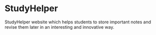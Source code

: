 # StudyHelper
StudyHelper website which helps students to store important notes and revise them later in an interesting and innovative way.

